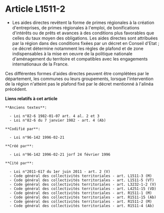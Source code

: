 # Article L1511-2

- Les aides directes revêtent la forme de primes régionales à la création d'entreprises, de primes régionales à l'emploi, de
bonifications d'intérêts ou de prêts et avances à des conditions plus favorables que celles du taux moyen des obligations.
Les aides directes sont attribuées par la région dans des conditions fixées par un décret en Conseil d'Etat ; ce décret
détermine notamment les règles de plafond et de zone indispensables à la mise en oeuvre de la politique nationale
d'aménagement du territoire et compatibles avec les engagements internationaux de la France.

Ces différentes formes d'aides directes peuvent être complétées par le département, les communes ou leurs groupements,
lorsque l'intervention de la région n'atteint pas le plafond fixé par le décret mentionné à l'alinéa précédent.

**Liens relatifs à cet article**

	**Anciens textes**:

	  - Loi n°82-6 1982-01-07 art. 4 al. 2 et 3
	  - Loi n°82-6 du 7 janvier 1982 - art. 4 (Ab)

	**Codifié par**:

	  - Loi n°96-142 1996-02-21

	**Créé par**:

	  - Loi n°96-142 1996-02-21 jorf 24 février 1996

	**Cité par**:

	  - Loi n°2011-617 du 1er juin 2011 - art. 2 (V)
	  - Code général des collectivités territoriales - art. L1511-3 (M)
	  - Code général des collectivités territoriales - art. L1511-5 (VT)
	  - Code général des collectivités territoriales - art. L3232-1-2 (V)
	  - Code général des collectivités territoriales - art. L4251-15 (VD)
	  - Code général des collectivités territoriales - art. R1511-1 (M)
	  - Code général des collectivités territoriales - art. R1511-15 (Ab)
	  - Code général des collectivités territoriales - art. R1511-2 (M)
	  - Code général des collectivités territoriales - art. R1511-4 (Ab)
